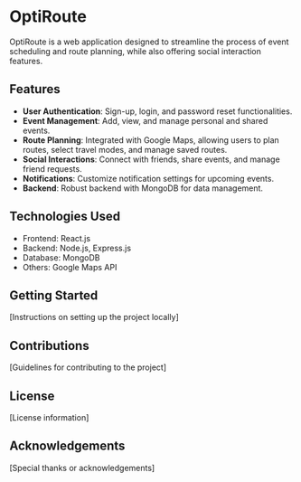 # OptiRoute

OptiRoute is a web application designed to streamline the process of event scheduling and route planning, while also offering social interaction features. 

## Features

- **User Authentication**: Sign-up, login, and password reset functionalities.
- **Event Management**: Add, view, and manage personal and shared events.
- **Route Planning**: Integrated with Google Maps, allowing users to plan routes, select travel modes, and manage saved routes.
- **Social Interactions**: Connect with friends, share events, and manage friend requests.
- **Notifications**: Customize notification settings for upcoming events.
- **Backend**: Robust backend with MongoDB for data management.

## Technologies Used

- Frontend: React.js
- Backend: Node.js, Express.js
- Database: MongoDB
- Others: Google Maps API

## Getting Started

[Instructions on setting up the project locally]

## Contributions

[Guidelines for contributing to the project]

## License

[License information]

## Acknowledgements

[Special thanks or acknowledgements]

